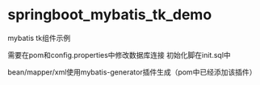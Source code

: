 # springboot_mybatis_tk_demo
mybatis tk组件示例

需要在pom和config.properties中修改数据库连接
初始化脚在init.sql中

bean/mapper/xml使用mybatis-generator插件生成（pom中已经添加该插件）
